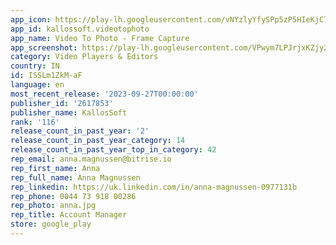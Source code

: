 ```yaml
---
app_icon: https://play-lh.googleusercontent.com/vNYzlyYfySPp5zP5HIeKjC74E2dw5Fuh_J89F5HWQ9dx1fZpE_qplmsfg8XdTG3Bdw
app_id: kallossoft.videotophoto
app_name: Video To Photo - Frame Capture
app_screenshot: https://play-lh.googleusercontent.com/VPwym7LPJrjxKZjy2-YuExE2xCSlAo6_t8phz34cXpZUUUNUunOAZfphlWOVvyIpiwlY
category: Video Players & Editors
country: IN
id: ISSLm1ZkM-aF
language: en
most_recent_release: '2023-09-27T00:00:00'
publisher_id: '2617853'
publisher_name: KallosSoft
rank: '116'
release_count_in_past_year: '2'
release_count_in_past_year_category: 14
release_count_in_past_year_top_in_category: 42
rep_email: anna.magnussen@bitrise.io
rep_first_name: Anna
rep_full_name: Anna Magnussen
rep_linkedin: https://uk.linkedin.com/in/anna-magnussen-0977131b
rep_phone: 0044 73 918 00286
rep_photo: anna.jpg
rep_title: Account Manager
store: google_play
---
```

